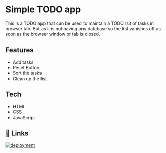 
# Simple TODO app

This is a TODO app that can be used to maintain a TODO lsit of tasks in browser tab.
But as it is not having any database so the list vanishes off as soon as the browser window or tab is closed.




## Features

- Add tasks
- Reset Button
- Sort the tasks
- Clean up the list



## Tech

- HTML
- CSS
- JavaScript


## 🔗 Links
[![deployment](https://img.shields.io/badge/-View%20Deployment-blue)](https://guptachetan08.github.io/Simple-TODO-app/)


